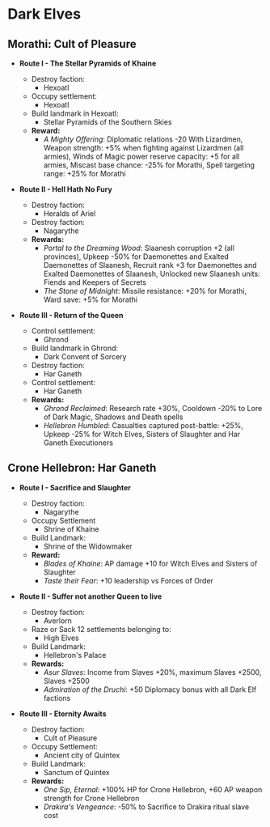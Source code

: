 # Dark Elves

## Morathi: Cult of Pleasure

* **Route I - The Stellar Pyramids of Khaine**
  * Destroy faction:
    * Hexoatl
  * Occupy settlement: 
    * Hexoatl
  * Build landmark in Hexoatl: 
    * Stellar Pyramids of the Southern Skies
  * **Reward:** 
    * _A Mighty Offering_: Diplomatic relations -20 With Lizardmen, Weapon strength: +5% when fighting against Lizardmen 
    (all armies), Winds of Magic power reserve capacity: +5 for all armies, Miscast base chance: -25% for Morathi, Spell 
    targeting range: +25% for Morathi

* **Route II - Hell Hath No Fury**
  * Destroy faction: 
    * Heralds of Ariel
  * Destroy faction: 
    * Nagarythe
  * **Rewards:** 
    * _Portal to the Dreaming Wood_: Slaanesh corruption +2 (all provinces), Upkeep -50% for Daemonettes and Exalted 
    Daemonettes of Slaanesh, Recruit rank +3 for Daemonettes and Exalted Daemonettes of Slaanesh, Unlocked new Slaanesh 
    units: Fiends and Keepers of Secrets
    * _The Stone of Midnight_: Missile resistance: +20% for Morathi, Ward save: +5% for Morathi

* **Route III - Return of the Queen**
  * Control settlement: 
    * Ghrond
  * Build landmark in Ghrond: 
    * Dark Convent of Sorcery
  * Destroy faction: 
    * Har Ganeth
  * Control settlement: 
    * Har Ganeth
  * **Rewards:** 
    * _Ghrond Reclaimed_: Research rate +30%, Cooldown -20% to Lore of Dark Magic, Shadows and Death spells
    * _Hellebron Humbled_: Casualties captured post-battle: +25%, Upkeep -25% for Witch Elves, Sisters of Slaughter and 
    Har Ganeth Executioners

## Crone Hellebron: Har Ganeth

* **Route I - Sacrifice and Slaughter**
  * Destroy faction:
    * Nagarythe
  * Occupy Settlement
    * Shrine of Khaine
  * Build Landmark:
    * Shrine of the Widowmaker
  * **Reward:** 
    * _Blades of Khaine_: AP damage +10 for Witch Elves and Sisters of Slaughter
    * _Taste their Fear_: +10 leadership vs Forces of Order

* **Route II - Suffer not another Queen to live**
  * Destroy faction: 
    * Averlorn
  * Raze or Sack 12 settlements belonging to:
    * High Elves
  * Build Landmark:
    * Hellebron's Palace
  * **Rewards:** 
    * _Asur Slaves_: Income from Slaves +20%, maximum Slaves +2500, Slaves +2500
    * _Admiration of the Druchi_: +50 Diplomacy bonus with all Dark Elf factions

* **Route III - Eternity Awaits**
  * Destroy faction:
    * Cult of Pleasure
  * Occupy Settlement:
    * Ancient city of Quintex
  * Build Landmark:
    * Sanctum of Quintex
  * **Rewards:** 
    * _One Sip, Eternal_: +100% HP for Crone Hellebron, +60 AP weapon strength for Crone Hellebron
    * _Drakira's Vengeance_: -50% to Sacrifice to Drakira ritual slave cost
